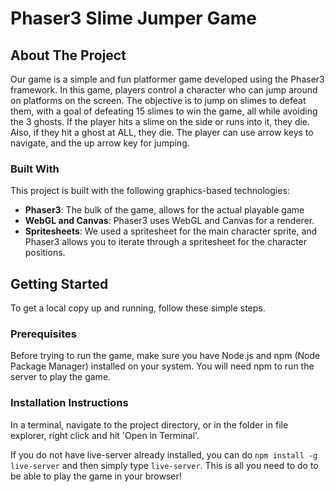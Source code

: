 # Phaser3 Slime Jumper Game

## About The Project
Our game is a simple and fun platformer game developed using the Phaser3 framework. In this game, players control a character who can jump around on platforms on the screen. The objective is to jump on slimes to defeat them, with a goal of defeating 15 slimes to win the game, all while avoiding the 3 ghosts. If the player hits a slime on the side or runs into it, they die. Also, if they hit a ghost at ALL, they die. The player can use arrow keys to navigate, and the up arrow key for jumping. 

### Built With
This project is built with the following graphics-based technologies:
- **Phaser3**: The bulk of the game, allows for the actual playable game
- **WebGL and Canvas**: Phaser3 uses WebGL and Canvas for a renderer.
- **Spritesheets**: We used a spritesheet for the main character sprite, and Phaser3 allows you to iterate through a spritesheet for the character positions.

## Getting Started
To get a local copy up and running, follow these simple steps.

### Prerequisites
Before trying to run the game, make sure you have Node.js and npm (Node Package Manager) installed on your system. You will need npm to run the server to play the game. 

### Installation Instructions

In a terminal, navigate to the project directory, or in the folder in file explorer, right click and hit 'Open in Terminal'. 

If you do not have live-server already installed, you can do  `npm install -g live-server` and then simply type `live-server`. This is all you need to do to be able to play the game in your browser!